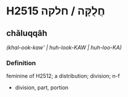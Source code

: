# H2515 חֲלֻקָּה / חלקה

## chăluqqâh

_(khal-ook-kaw' | huh-look-KAW | huh-loo-KA)_

### Definition

feminine of H2512; a distribution; division; n-f

- division, part, portion

